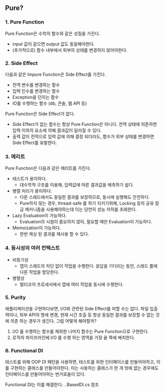 ﻿## Pure?

### 1. Pure Function

Pure Function은 수학의 함수와 같은 성질을 가진다.
- input 값이 같으면 output 값도 동일해야한다.
- (추가적으로) 함수 내부에서 외부의 상태를 변경하지 않아야한다.

### 2. Side Effect
다음과 같은 Impure Function은 Side Effect를 가진다.
- 전역 변수를 변경하는 함수
- 입력 인수를 변경하는 함수
- Exception을 던지는 함수
- IO를 수행하는 함수 (db, 콘솔, 웹 API 등)

Pure Function은 Side Effect가 없다. 

- Side Effect가 없는 함수는 항상 Pure Function은 아니다. 전역 상태에 의존하면 입력 이외의 요소에 의해 결과값이 달라질 수 있다.
- 출력 값이 전적으로 입력 값에 의해 결정 되더라도, 함수가 외부 상태를 변경하면 Side Effect를 유발한다.

### 3. 메리트
Pure Function은 다음과 같은 메리트를 가진다.
- 테스트가 용이하다.
  - 대수학적 구조를 이용해, 입력값에 따른 결과값을 예측하기 쉽다.
- 병렬 처리가 용이하다.
  - 다른 스레드에서도 동일한 결과를 보장하므로, 동시에 실행해도 안전하다.
  - Pure하지 않는 경우, thread-safe 를 하기 지키기위해, Locking 등의 공유 잠금 메커니즘을 사용해야하는데 이는 당연히 성능 저하를 초래한다.
- Lazy Evaluation이 가능하다.
  - Evaluation의 시점이 중요하지 않아, 필요할 때만 Evaluation이 가능하다. 
- Memoization이 가능하다. 
  - 한번 캐싱 된 결과를 재사용 할 수 있다.

### 4. 동시성의 여러 컨텍스트
- 비동기성
  - 앱이 스레드의 차단 없이 작업을 수행한다. 응답을 기다리는 동안, 스레드 풀에 다른 작업을 할당한다.
- 병렬성 
  - 멀티코어 프로세서에서 앱에 여러 작업을 동시에 수행한다. 

### 5. Purity
애플리케이션을 구현하다보면, I/O와 관련된 Side Effect를 피할 수는 없다. 파일 입출력이나, 외부 API의 명세 변경, 현재 시간 호출 등 항상 동일한 결과를 보장할 수 없는 것에 의존 하는 경우가 생긴다.
그럼 어떻게 해야할까?

1. I/O 를 수행하는 함수를 제외한 나머지 함수는 Pure Function으로 구현한다.
2. 로직의 파이프라인에 I/O 를 수행 하는 영역을 가장 끝 쪽에 배치한다.

### 6. Functional DI
테스트를 위해 OOP DI 패턴을 사용하면, 테스트를 위한 인터페이스를 만들어야하고, 이를 구현하는 클래스를 만들어야한다.
이는 사용하는 클래스가 한 개 밖에 없는 경우에도 인터페이스를 만들어야하는 번거로움이 있다.

Functional DI는 이를 해결한다.
..BasedDI.cs 참조
